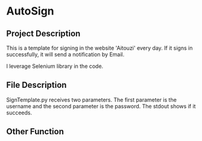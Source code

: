 # AutoSign

## Project Description

This is a template for signing in the website 'Aitouzi' every day. If it signs in successfully, it will send a notification by Email.

I leverage Selenium library in the code.

## File Description

SignTemplate.py receives two parameters. The first parameter is the username and the second parameter is the password. The stdout shows if it succeeds.

## Other Function